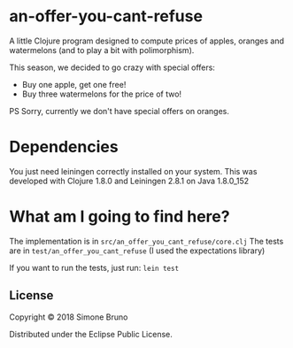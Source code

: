 # an-offer-you-cant-refuse

A little Clojure program designed to compute prices of apples, oranges and watermelons (and to play a bit with polimorphism).

This season, we decided to go crazy with special offers:

- Buy one apple, get one free!
- Buy three watermelons for the price of two!

PS
Sorry, currently we don't have special offers on oranges.

# Dependencies

You just need leiningen correctly installed on your system.
This was developed with Clojure 1.8.0 and Leiningen 2.8.1 on Java 1.8.0\_152 

# What am I going to find here?

The implementation is in `src/an_offer_you_cant_refuse/core.clj`
The tests are in `test/an_offer_you_cant_refuse` (I used the expectations library)

If you want to run the tests, just run: `lein test`

## License

Copyright © 2018 Simone Bruno

Distributed under the Eclipse Public License.
